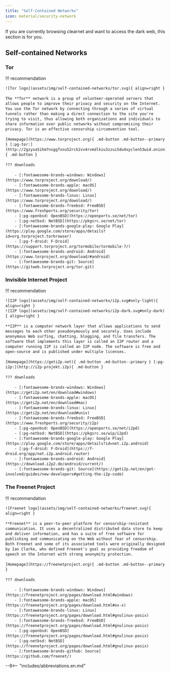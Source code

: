 ```yaml
---
title: "Self-Contained Networks"
icon: material/security-network
---
```

If you are currently browsing clearnet and want to access the dark web, this section is for you.

## Self-contained Networks

### Tor

!!! recommendation

    ![Tor logo](assets/img/self-contained-networks/tor.svg){ align=right }

    The **Tor** network is a group of volunteer-operated servers that allows people to improve their privacy and security on the Internet. You use the Tor network by connecting through a series of virtual tunnels rather than making a direct connection to the site you're trying to visit, thus allowing both organizations and individuals to share information over public networks without compromising their privacy. Tor is an effective censorship circumvention tool.

    [Homepage](https://www.torproject.org){ .md-button .md-button--primary } [:pg-tor:](http://2gzyxa5ihm7nsggfxnu52rck2vv4rvmdlkiu3zzui5du4xyclen53wid.onion){ .md-button }

    ??? downloads

        - [:fontawesome-brands-windows: Windows](https://www.torproject.org/download/)
        - [:fontawesome-brands-apple: macOS](https://www.torproject.org/download/)
        - [:fontawesome-brands-linux: Linux](https://www.torproject.org/download/)
        - [:fontawesome-brands-freebsd: FreeBSD](https://www.freshports.org/security/tor)
        - [:pg-openbsd: OpenBSD](https://openports.se/net/tor)
        - [:pg-netbsd: NetBSD](https://pkgsrc.se/net/tor)
        - [:fontawesome-brands-google-play: Google Play](https://play.google.com/store/apps/details?id=org.torproject.torbrowser)
        - [:pg-f-droid: F-Droid](https://support.torproject.org/tormobile/tormobile-7/)
        - [:fontawesome-brands-android: Android](https://www.torproject.org/download/#android)
        - [:fontawesome-brands-git: Source](https://gitweb.torproject.org/tor.git)

### Invisible Internet Project

!!! recommendation

    ![I2P logo](assets/img/self-contained-networks/i2p.svg#only-light){ align=right }
    ![I2P logo](assets/img/self-contained-networks/i2p-dark.svg#only-dark){ align=right }

    **I2P** is a computer network layer that allows applications to send messages to each other pseudonymously and securely. Uses include anonymous Web surfing, chatting, blogging, and file transfers. The software that implements this layer is called an I2P router and a computer running I2P is called an I2P node. The software is free and open-source and is published under multiple licenses.

    [Homepage](https://geti2p.net){ .md-button .md-button--primary } [:pg-i2p:](http://i2p-projekt.i2p){ .md-button }

    ??? downloads

        - [:fontawesome-brands-windows: Windows](https://geti2p.net/en/download#windows)
        - [:fontawesome-brands-apple: macOS](https://geti2p.net/en/download#mac)
        - [:fontawesome-brands-linux: Linux](https://geti2p.net/en/download#unix)
        - [:fontawesome-brands-freebsd: FreeBSD](https://www.freshports.org/security/i2p)
        - [:pg-openbsd: OpenBSD](https://openports.se/net/i2pd)
        - [:pg-netbsd: NetBSD](https://pkgsrc.se/wip/i2pd)
        - [:fontawesome-brands-google-play: Google Play](https://play.google.com/store/apps/details?id=net.i2p.android)
        - [:pg-f-droid: F-Droid](https://f-droid.org/app/net.i2p.android.router)
        - [:fontawesome-brands-android: Android](https://download.i2p2.de/android/current/)
        - [:fontawesome-brands-git: Source](https://geti2p.net/en/get-involved/guides/new-developers#getting-the-i2p-code)

### The Freenet Project

!!! recommendation

    ![Freenet logo](assets/img/self-contained-networks/freenet.svg){ align=right }

    **Freenet** is a peer-to-peer platform for censorship-resistant communication. It uses a decentralized distributed data store to keep and deliver information, and has a suite of free software for publishing and communicating on the Web without fear of censorship. Both Freenet and some of its associated tools were originally designed by Ian Clarke, who defined Freenet's goal as providing freedom of speech on the Internet with strong anonymity protection.

    [Homepage](https://freenetproject.org){ .md-button .md-button--primary }

    ??? downloads

        - [:fontawesome-brands-windows: Windows](https://freenetproject.org/pages/download.html#windows)
        - [:fontawesome-brands-apple: macOS](https://freenetproject.org/pages/download.html#os-x)
        - [:fontawesome-brands-linux: Linux](https://freenetproject.org/pages/download.html#gnulinux-posix)
        - [:fontawesome-brands-freebsd: FreeBSD](https://freenetproject.org/pages/download.html#gnulinux-posix)
        - [:pg-openbsd: OpenBSD](https://freenetproject.org/pages/download.html#gnulinux-posix)
        - [:pg-netbsd: NetBSD](https://freenetproject.org/pages/download.html#gnulinux-posix)
        - [:fontawesome-brands-github: Source](https://github.com/freenet/)

--8<-- "includes/abbreviations.en.md"
